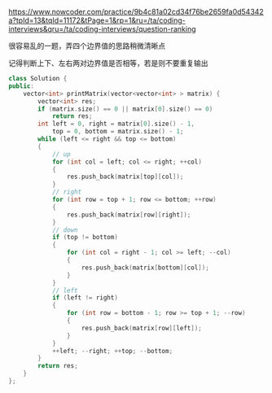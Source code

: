 https://www.nowcoder.com/practice/9b4c81a02cd34f76be2659fa0d54342a?tpId=13&tqId=11172&tPage=1&rp=1&ru=/ta/coding-interviews&qru=/ta/coding-interviews/question-ranking

很容易乱的一题，弄四个边界值的思路稍微清晰点

记得判断上下、左右两对边界值是否相等，若是则不要重复输出

```cpp
class Solution {
public:
    vector<int> printMatrix(vector<vector<int> > matrix) {
        vector<int> res;
        if (matrix.size() == 0 || matrix[0].size() == 0)
            return res;
        int left = 0, right = matrix[0].size() - 1,
            top = 0, bottom = matrix.size() - 1;
        while (left <= right && top <= bottom)
        {
            // up
            for (int col = left; col <= right; ++col)
            {
                res.push_back(matrix[top][col]);
            }
            // right
            for (int row = top + 1; row <= bottom; ++row)
            {
                res.push_back(matrix[row][right]);
            }
            // down
            if (top != bottom)
            {
                for (int col = right - 1; col >= left; --col)
                {
                    res.push_back(matrix[bottom][col]);
                }
            }
            // left
            if (left != right)
            {
                for (int row = bottom - 1; row >= top + 1; --row)
                {
                    res.push_back(matrix[row][left]);
                }
            }
            ++left; --right; ++top; --bottom;
        }
        return res;
    }
};
```
